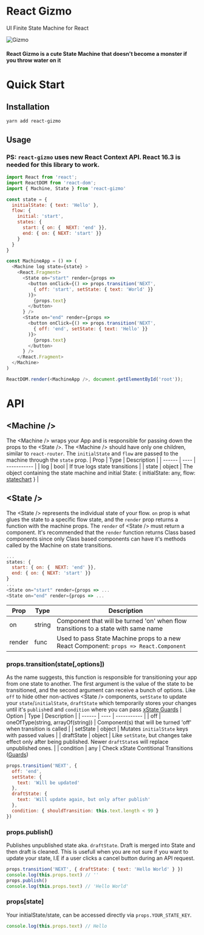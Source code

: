# React Gizmo

UI Finite State Machine for React  

![Gizmo](https://78.media.tumblr.com/7e86a0e90f263f2c1da0bc2f01b91d9a/tumblr_of8yz2A9Tk1rp0vkjo1_500.gif)
#### React Gizmo is a cute State Machine that doesn't become a monster if you throw water on it  

# Quick Start

## Installation

```sh
yarn add react-gizmo
```

## Usage
### PS: `react-gizmo` uses new React Context API. React 16.3 is needed for this library to work.
```js
import React from 'react';
import ReactDOM from 'react-dom';
import { Machine, State } from 'react-gizmo'

const state = {
  initialState: { text: 'Hello' },
  flow: {
    initial: 'start',
    states: {
      start: { on: {  NEXT: 'end' }},
      end: { on: { NEXT: 'start' }}
    }
  }
}

const MachineApp = () => (
  <Machine log state={state} >
    <React.Fragment>
      <State on="start" render={props =>
        <button onClick={() => props.transition('NEXT',
          { off: 'start', setState: { text: 'World' }}
        )}>
          {props.text}
        </button>
      } />
      <State on="end" render={props =>
        <button onClick={() => props.transition('NEXT',
          { off: 'end', setState: { text: 'Hello' }}
        )}>
          {props.text}
        </button>
      } />
    </React.Fragment>
  </Machine>
)

ReactDOM.render(<MachineApp />, document.getElementById('root'));
```

# API  
  
## &lt;Machine /&gt;  
The &lt;Machine /&gt; wraps your App and is responsible for passing down the props to the &lt;State /&gt;. The &lt;Machine /&gt; should have only one children, similar to `react-router`. The `initialState` and `flow` are passed to the machine through the `state` prop.
| Prop | Type | Description |
| ------ | ---- | ----------- |
| log    | bool | If true logs state transitions |
| state  | object | The object containing the state machine and initial State: { initialState: any, flow: [statechart](http://davidkpiano.github.io/xstate/docs/#/) } |

## &lt;State /&gt;
The &lt;State /&gt; represents the individual state of your flow. `on` prop is what glues the state to a specific flow state, and the `render` prop returns a function with the machine props. The `render` of &lt;State /&gt; must return a component. It's recommended that the `render` function returns Class based components since only Class based components can have it's methods called by the Machine on state transitions.  
```js
...
states: {
  start: { on: {  NEXT: 'end' }},
  end: { on: { NEXT: 'start' }}
}
...
<State on="start" render={props => ...
<State on="end" render={props => ...

```
| Prop | Type | Description |
| ------ | ---- | ----------- |
| on    | string | Component that will be turned 'on' when flow transitions to a state with same name |
| render  | func | Used to pass State Machine props to a new React Component: `props => React.Component` |

### props.transition(state[,options])
As the name suggests, this function is responsible for transitioning your app from one state to another. The first argument is the value of the state to be transitioned, and the second argument can receive a bunch of options. Like `off` to hide other non-actives &lt;State /&gt; components, `setState` to update your `state`/`initialState`, `draftState` which temporarily stores your changes until it's `publish`ed and `condition` where you can pass [xState Guards](http://davidkpiano.github.io/xstate/docs/#/guides/guards)
| Option | Type | Description |
| ------ | ---- | ----------- |
| off    | oneOfType(string, arrayOf(string)) | Component(s) that will be turned 'off' when transition is called |
|  setState | object | Mutates `initialState` keys with passed values |
|  draftState | object | Like `setState`, but changes take effect only after being published. Newer `draftState`s will replace unpublished ones. |
| condition | any | Check xState Contitional Transitions ([Guards](http://davidkpiano.github.io/xstate/docs/#/guides/guards))
```js
props.transition('NEXT', {
  off: 'end',
  setState: {
    text: 'Will be updated'
  },
  draftState: {
    text: 'Will update again, but only after publish'
  },
  condition: { shouldTransition: this.text.length < 99 }
})
```

### props.publish()
Publishes unpublished state aka. `draftState`. Draft is merged into State and then draft is cleaned. This is usefull when you are not sure if you want to update your state, I.E if a user clicks a cancel button during an API request.
```js
props.transition('NEXT', { draftState: { text: 'Hello World' } })
console.log(this.props.text) // ''
props.publish()
console.log(this.props.text) // 'Hello World'
```

### props[state]
Your initialState/state, can be accessed directly via `props.YOUR_STATE_KEY`.
```js
console.log(this.props.text) // Hello
```




